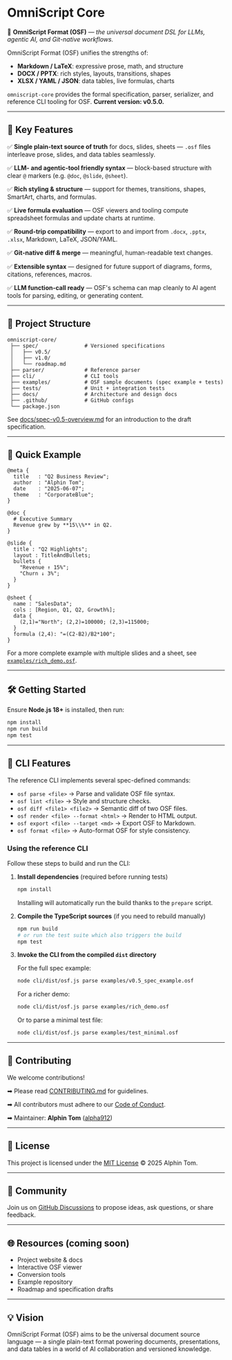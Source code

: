 # OmniScript Core

🚀 **OmniScript Format (OSF)** — _the universal document DSL for LLMs, agentic
AI, and Git-native workflows._

OmniScript Format (OSF) unifies the strengths of:

- **Markdown / LaTeX**: expressive prose, math, and structure
- **DOCX / PPTX**: rich styles, layouts, transitions, shapes
- **XLSX / YAML / JSON**: data tables, live formulas, charts

`omniscript-core` provides the formal specification, parser, serializer, and
reference CLI tooling for OSF. **Current version: v0.5.0.**

---

## 🌟 Key Features

✅ **Single plain-text source of truth** for docs, slides, sheets — `.osf` files
interleave prose, slides, and data tables seamlessly.

✅ **LLM- and agentic-tool friendly syntax** — block-based structure with clear
`@` markers (e.g. `@doc`, `@slide`, `@sheet`).

✅ **Rich styling & structure** — support for themes, transitions, shapes,
SmartArt, charts, and formulas.

✅ **Live formula evaluation** — OSF viewers and tooling compute spreadsheet
formulas and update charts at runtime.

✅ **Round-trip compatibility** — export to and import from `.docx`, `.pptx`,
`.xlsx`, Markdown, LaTeX, JSON/YAML.

✅ **Git-native diff & merge** — meaningful, human-readable text changes.

✅ **Extensible syntax** — designed for future support of diagrams, forms,
citations, references, macros.

✅ **LLM function-call ready** — OSF's schema can map cleanly to AI agent tools
for parsing, editing, or generating content.

---

## 📂 Project Structure

```
omniscript-core/
 ├── spec/               # Versioned specifications
 │   ├── v0.5/
 │   ├── v1.0/
 │   └── roadmap.md
 ├── parser/             # Reference parser
 ├── cli/                # CLI tools
 ├── examples/           # OSF sample documents (spec example + tests)
 ├── tests/              # Unit + integration tests
 ├── docs/               # Architecture and design docs
 ├── .github/            # GitHub configs
 └── package.json
```

See [docs/spec-v0.5-overview.md](docs/spec-v0.5-overview.md) for an introduction
to the draft specification.

---

## 🚀 Quick Example

```osf
@meta {
  title   : "Q2 Business Review";
  author  : "Alphin Tom";
  date    : "2025-06-07";
  theme   : "CorporateBlue";
}

@doc {
  # Executive Summary
  Revenue grew by **15\\%** in Q2.
}

@slide {
  title : "Q2 Highlights";
  layout : TitleAndBullets;
  bullets {
    "Revenue ↑ 15%";
    "Churn ↓ 3%";
  }
}

@sheet {
  name : "SalesData";
  cols : [Region, Q1, Q2, Growth%];
  data {
    (2,1)="North"; (2,2)=100000; (2,3)=115000;
  }
  formula (2,4): "=(C2-B2)/B2*100";
}
```

For a more complete example with multiple slides and a sheet, see
[`examples/rich_demo.osf`](examples/rich_demo.osf).

---

## 🛠 Getting Started

Ensure **Node.js 18+** is installed, then run:

```bash
npm install
npm run build
npm test
```

---

## 🚀 CLI Features

The reference CLI implements several spec-defined commands:

- `osf parse <file>` → Parse and validate OSF file syntax.
- `osf lint <file>` → Style and structure checks.
- `osf diff <file1> <file2>` → Semantic diff of two OSF files.
- `osf render <file> --format <html>` → Render to HTML output.
- `osf export <file> --target <md>` → Export OSF to Markdown.
- `osf format <file>` → Auto-format OSF for style consistency.

### Using the reference CLI

Follow these steps to build and run the CLI:

1. **Install dependencies** (required before running tests)

   ```bash
   npm install
   ```

   Installing will automatically run the build thanks to the `prepare` script.

2. **Compile the TypeScript sources** (if you need to rebuild manually)

   ```bash
   npm run build
   # or run the test suite which also triggers the build
   npm test
   ```

3. **Invoke the CLI from the compiled `dist` directory**

   For the full spec example:

   ```bash
   node cli/dist/osf.js parse examples/v0.5_spec_example.osf
   ```

   For a richer demo:

   ```bash
   node cli/dist/osf.js parse examples/rich_demo.osf
   ```

   Or to parse a minimal test file:

   ```bash
   node cli/dist/osf.js parse examples/test_minimal.osf
   ```

---

## 🤝 Contributing

We welcome contributions!

➡ Please read [CONTRIBUTING.md](CONTRIBUTING.md) for guidelines.

➡ All contributors must adhere to our [Code of Conduct](CODE_OF_CONDUCT.md).

➡ Maintainer: **Alphin Tom** ([alpha912](https://github.com/alpha912))

---

## 📄 License

This project is licensed under the [MIT License](LICENSE) © 2025 Alphin Tom.

---

## 💬 Community

Join us on
[GitHub Discussions](https://github.com/OmniScriptOSF/omniscript-core/discussions)
to propose ideas, ask questions, or share feedback.

---

## 🌐 Resources (coming soon)

- Project website & docs
- Interactive OSF viewer
- Conversion tools
- Example repository
- Roadmap and specification drafts

---

## 💡 Vision

OmniScript Format (OSF) aims to be the universal document source language — a
single plain-text format powering documents, presentations, and data tables in a
world of AI collaboration and versioned knowledge.
